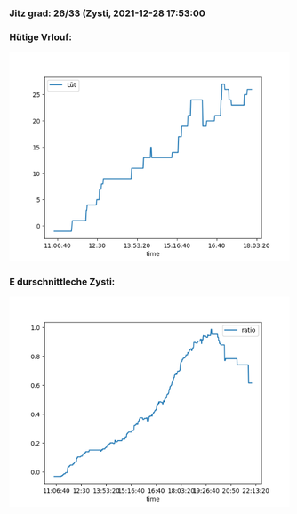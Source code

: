 ### Jitz grad: 26/33 (Zysti, 2021-12-28 17:53:00

### Hütige Vrlouf:
![Graph](Today.png)

### E durschnittleche Zysti:
![Graph](Zysti.png)